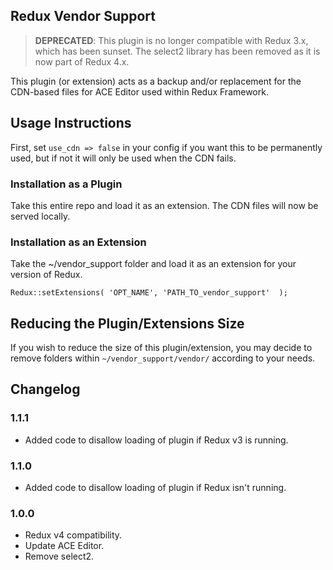 ## Redux Vendor Support

> **DEPRECATED**: This plugin is no longer compatible with Redux 3.x, which has been sunset. The select2 library has been removed as it is now part of Redux 4.x.

This plugin (or extension) acts as a backup and/or replacement for the CDN-based files for ACE Editor used within Redux Framework.

## Usage Instructions
First, set `use_cdn => false` in your config if you want this to be permanently used, but if not it will only be used when the CDN fails.

### Installation as a Plugin
Take this entire repo and load it as an extension. The CDN files will now be served locally.

### Installation as an Extension
Take the ~/vendor_support folder and load it as an extension for your version of Redux.

```
Redux::setExtensions( 'OPT_NAME', 'PATH_TO_vendor_support'  );
```

## Reducing the Plugin/Extensions Size
If you wish to reduce the size of this plugin/extension, you may decide to remove folders within `~/vendor_support/vendor/` according to your needs.

## Changelog
### 1.1.1
* Added code to disallow loading of plugin if Redux v3 is running.

### 1.1.0
* Added code to disallow loading of plugin if Redux isn't running.

### 1.0.0
* Redux v4 compatibility.
* Update ACE Editor.
* Remove select2.

